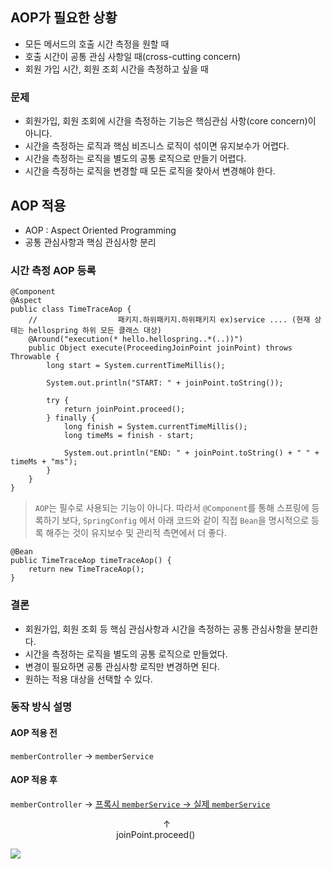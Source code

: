 ## AOP가 필요한 상황
- 모든 메서드의 호출 시간 측정을 원할 때
- 호출 시간이 공통 관심 사항일 때(cross-cutting concern)
- 회원 가입 시간, 회원 조회 시간을 측정하고 싶을 때

### 문제
- 회원가입, 회원 조회에 시간을 측정하는 기능은 핵심관심 사항(core concern)이 아니다.
- 시간을 측정하는 로직과 핵심 비즈니스 로직이 섞이면 유지보수가 어렵다.
- 시간을 측정하는 로직을 별도의 공통 로직으로 만들기 어렵다.
- 시간을 측정하는 로직을 변경할 때 모든 로직을 찾아서 변경해야 한다.

## AOP 적용
- AOP : Aspect Oriented Programming
- 공통 관심사항과 핵심 관심사항 분리
### 시간 측정 AOP 등록
```
@Component
@Aspect
public class TimeTraceAop {
	// 					패키지.하위패키지.하위패키지 ex)service ....	(현재 상태는 hellospring 하위 모든 클래스 대상)
	@Around("execution(* hello.hellospring..*(..))")
    public Object execute(ProceedingJoinPoint joinPoint) throws Throwable {
    	long start = System.currentTimeMillis();
        
        System.out.println("START: " + joinPoint.toString());
        
        try {
        	return joinPoint.proceed();
        } finally {
        	long finish = System.currentTimeMillis();
            long timeMs = finish - start;
            
            System.out.println("END: " + joinPoint.toString() + " " + timeMs + "ms");
        }
    }
}
```
> `AOP`는 필수로 사용되는 기능이 아니다. 따라서 `@Component`를 통해 스프링에 등록하기 보다, `SpringConfig` 에서 아래 코드와 같이 직접 `Bean`을 명시적으로 등록 해주는 것이 유지보수 및 관리적 측면에서 더 좋다.

```
@Bean
public TimeTraceAop timeTraceAop() {
	return new TimeTraceAop();
}
```


### 결론
- 회원가입, 회원 조회 등 핵심 관심사항과 시간을 측정하는 공통 관심사항을 분리한다.
- 시간을 측정하는 로직을 별도의 공통 로직으로 만들었다.
- 변경이 필요하면 공통 관심사항 로직만 변경하면 된다.
- 원하는 적용 대상을 선택할 수 있다.

### 동작 방식 설명
#### AOP 적용 전
`memberController` -> `memberService`

#### AOP 적용 후
`memberController` -> <U>프록시 `memberService` -> 실제 `memberService`</U>


&nbsp;&nbsp;&nbsp;&nbsp;&nbsp;&nbsp;&nbsp;&nbsp;&nbsp;&nbsp;&nbsp;&nbsp;&nbsp;&nbsp;&nbsp;&nbsp;&nbsp;&nbsp;&nbsp;&nbsp;&nbsp;&nbsp;&nbsp;&nbsp;&nbsp;&nbsp;&nbsp;&nbsp;&nbsp;&nbsp;&nbsp;&nbsp;&nbsp;&nbsp;&nbsp;&nbsp;&nbsp;&nbsp;&nbsp;&nbsp;&nbsp;&nbsp;&nbsp;&nbsp;&nbsp;&nbsp;&nbsp;&nbsp;&nbsp;&nbsp;&nbsp;&nbsp;&nbsp;&nbsp;&nbsp;&nbsp;&nbsp;&nbsp;&nbsp;&nbsp;&nbsp;&nbsp;↑
&nbsp;&nbsp;&nbsp;&nbsp;&nbsp;&nbsp;&nbsp;&nbsp;&nbsp;&nbsp;&nbsp;&nbsp;&nbsp;&nbsp;&nbsp;&nbsp;&nbsp;&nbsp;&nbsp;&nbsp;&nbsp;&nbsp;&nbsp;&nbsp;&nbsp;&nbsp;&nbsp;&nbsp;&nbsp;&nbsp;&nbsp;&nbsp;&nbsp;&nbsp;&nbsp;&nbsp;&nbsp;&nbsp;&nbsp;&nbsp;&nbsp;&nbsp;&nbsp;joinPoint.proceed()

![](https://velog.velcdn.com/images/julioh0603/post/2a7efa16-7b63-4d57-aba2-80d91459faa3/image.png)
